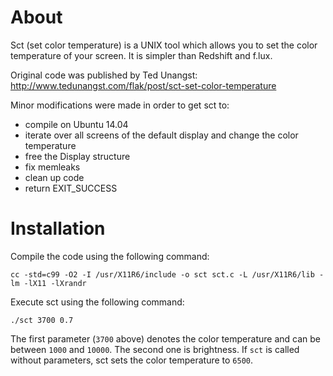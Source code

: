 # About

Sct (set color temperature) is a UNIX tool which allows you to set the color
temperature of your screen. It is simpler than Redshift and f.lux.

Original code was published by Ted Unangst:
http://www.tedunangst.com/flak/post/sct-set-color-temperature

Minor modifications were made in order to get sct to:
- compile on Ubuntu 14.04
- iterate over all screens of the default display and change the color
  temperature
- free the Display structure
- fix memleaks
- clean up code
- return EXIT_SUCCESS

# Installation

Compile the code using the following command:

~~~
cc -std=c99 -O2 -I /usr/X11R6/include -o sct sct.c -L /usr/X11R6/lib -lm -lX11 -lXrandr
~~~

Execute sct using the following command:

~~~
./sct 3700 0.7
~~~

The first parameter (`3700` above) denotes the color temperature and can be
between `1000` and `10000`.
The second one is brightness.
If `sct` is called without parameters, sct sets the color temperature to `6500`.

